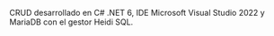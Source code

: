 CRUD desarrollado en C# .NET 6, IDE Microsoft Visual Studio 2022 y MariaDB con el gestor Heidi SQL.

